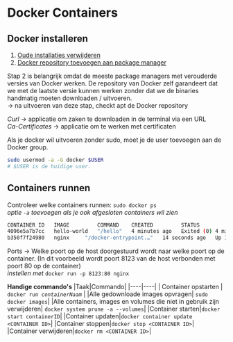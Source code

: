 # Docker Containers

## Docker installeren

1. [Oude installaties verwijderen](https://docs.docker.com/engine/install/ubuntu/#uninstall-old-versions)
2. [Docker repository toevoegen aan package manager](https://docs.docker.com/engine/install/ubuntu/#install-using-the-repository)

Stap 2 is belangrijk omdat de meeste package managers met verouderde versies van Docker werken. De repository van Docker zelf garandeert dat we met de laatste versie kunnen werken zonder dat we de binaries handmatig moeten downloaden / uitvoeren.
<br> -> na uitvoeren van deze stap, checkt apt de Docker repository

*Curl* -> applicatie om zaken te downloaden in de terminal via een URL
<br/> *Ca-Certificates* -> applicatie om te werken met certificaten

Als je docker wil uitvoeren zonder sudo, moet je de user toevoegen aan de Docker group.

```bash
sudo usermod -a -G docker $USER
# $USER is de huidige user.
```

## Containers runnen

Controleer welke containers runnen: `sudo docker ps`
<br/> *optie `-a` toevoegen als je ook afgesloten containers wil zien*
```bash
CONTAINER ID   IMAGE         COMMAND    CREATED         STATUS                     PORTS     NAMES
4096e5a7b7cc   hello-world   "/hello"   4 minutes ago   Exited (0) 4 minutes ago             crazy_perlman
b350f7f24980   nginx     "/docker-entrypoint.…"   14 seconds ago   Up 13 seconds   0.0.0.0:8123->80/tcp, [::]:8123->80/tcp   beautiful_kalam

```

Ports -> Welke poort op de host doorgestuurd wordt naar welke poort op de container. (In dit voorbeeld wordt poort 8123 van de host verbonden met poort 80 op de container)
<br> *instellen met* `docker run -p 8123:80 nginx`


**Handige commando's**
|Taak|Commando|
|----|----|
| Container opstarten | <code>docker run <i>containerNaam</i></code> |
|Alle gedownloade images opvragen| `sudo docker images`|
|Alle containers, images en volumes die niet in gebruik zijn verwijderen| `docker system prune -a --volumes`|
|Container starten|`docker start containerID`|
|Container updaten|`docker container update <CONTAINER ID>`|
|Container stoppen|`docker stop <CONTAINER ID>`|
|Container verwijderen|`docker rm <CONTAINER ID>`|
